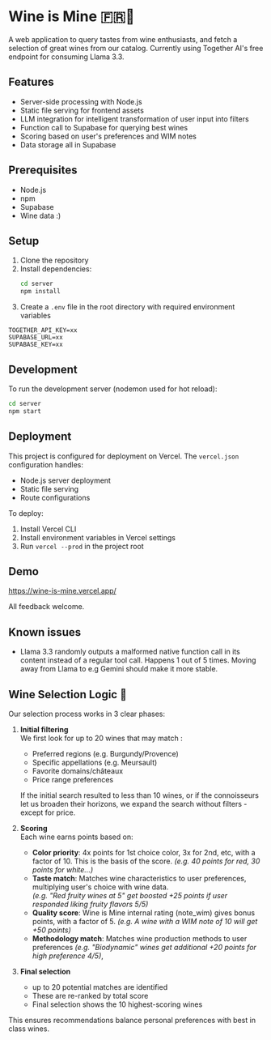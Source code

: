 # Wine is Mine 🇫🇷🍷

A web application to query tastes from wine enthusiasts, and fetch a selection of great wines from our catalog.
Currently using Together AI's free endpoint for consuming Llama 3.3.

## Features

- Server-side processing with Node.js
- Static file serving for frontend assets
- LLM integration for intelligent transformation of user input into filters
- Function call to Supabase for querying best wines
- Scoring based on user's preferences and WIM notes
- Data storage all in Supabase

## Prerequisites

- Node.js
- npm
- Supabase
- Wine data :) 

## Setup

1. Clone the repository
2. Install dependencies:
   ```bash
   cd server
   npm install
   ```
3. Create a `.env` file in the root directory with required environment variables

```
TOGETHER_API_KEY=xx
SUPABASE_URL=xx
SUPABASE_KEY=xx
```

## Development

To run the development server (nodemon used for hot reload):

```bash
cd server
npm start
```

## Deployment

This project is configured for deployment on Vercel. The `vercel.json` configuration handles:
- Node.js server deployment
- Static file serving
- Route configurations

To deploy:
1. Install Vercel CLI
2. Install environment variables in Vercel settings
3. Run `vercel --prod` in the project root

## Demo

https://wine-is-mine.vercel.app/

All feedback welcome.

## Known issues

- Llama 3.3 randomly outputs a malformed native function call in its content instead of a regular tool call. Happens 1 out of 5 times. Moving away from Llama to e.g Gemini should make it more stable.

## Wine Selection Logic 🍇

Our selection process works in 3 clear phases:

1. **Initial filtering**  
   We first look for up to 20 wines that may match :
   - Preferred regions (e.g. Burgundy/Provence)
   - Specific appellations (e.g. Meursault)
   - Favorite domains/châteaux
   - Price range preferences

   If the initial search resulted to less than 10 wines, or if the connoisseurs let us broaden their horizons, we expand the search without filters - except for price.

2. **Scoring**  
   Each wine earns points based on:
   - **Color priority**: 4x points for 1st choice color, 3x for 2nd, etc, with a factor of 10. This is the basis of the score.
      *(e.g. 40 points for red, 30 points for white...)*
   - **Taste match**: Matches wine characteristics to user preferences, multiplying user's choice with wine data.  
     *(e.g. "Red fruity wines at 5" get boosted +25 points if user responded liking fruity flavors 5/5)*
   - **Quality score**: Wine is Mine internal rating (note_wim) gives bonus points, with a factor of 5.
      *(e.g. A wine with a WIM note of 10 will get +50 points)*
   - **Methodology match**: Matches wine production methods to user preferences
     *(e.g. "Biodynamic" wines get additional +20 points for high preference 4/5)*,

3. **Final selection**  
   - up to 20 potential matches are identified
   - These are re-ranked by total score
   - Final selection shows the 10 highest-scoring wines

This ensures recommendations balance personal preferences with best in class wines.
